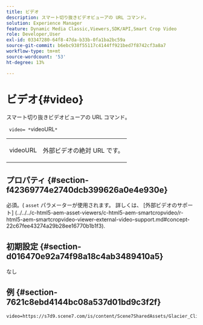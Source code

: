 ```yaml
---
title: ビデオ
description: スマート切り抜きビデオビューアの URL コマンド。
solution: Experience Manager
feature: Dynamic Media Classic,Viewers,SDK/API,Smart Crop Video
role: Developer,User
exl-id: 03347280-64f8-47da-b33b-0fa1ba2bc59a
source-git-commit: b6ebc938f55117c4144ff921bed7f8742cf3a8a7
workflow-type: tm+mt
source-wordcount: '53'
ht-degree: 13%

---
```


# ビデオ{#video}

スマート切り抜きビデオビューアの URL コマンド。

` video= *`videoURL`*`

<table id="table_C616483932C2482CA9794DDD7313FD7C"> 
 <tbody> 
  <tr> 
   <td colname="col1"> <p> <span class="codeph"> <span class="varname"> videoURL</span> </span> </p> </td> 
   <td colname="col2"> <p> 外部ビデオの絶対 URL です。 </p> </td> 
  </tr> 
 </tbody> 
</table>

## プロパティ {#section-f42369774e2740dcb399626a0e4e930e}

必須。( `asset` パラメーターが使用されます。 詳しくは、 [外部ビデオのサポート]
(../../../c-html5-aem-asset-viewers/c-html5-aem-smartcropvideo/r-html5-aem-smartcropvideo-viewer-external-video-support.md#concept-22c67fee43274a29b28ee16770b1b1f3).

## 初期設定 {#section-d016470e92a74f98a18c4ab3489410a5}

なし

## 例 {#section-7621c8ebd4144bc08a537d01bd9c3f2f}

```
video=https://s7d9.scene7.com/is/content/Scene7SharedAssets/Glacier_Climber_MP4
```

